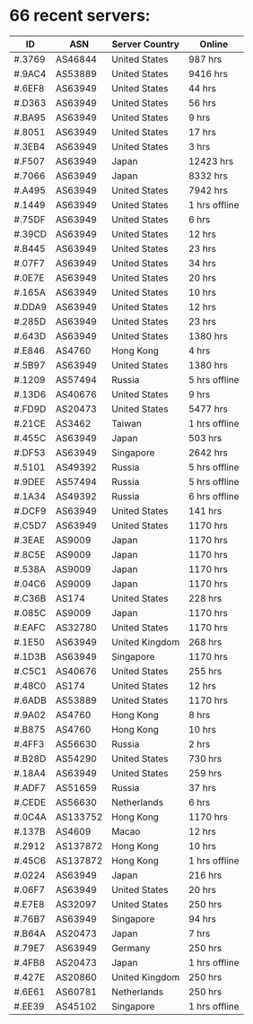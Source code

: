 # 66 recent servers:

| ID | ASN | Server Country | Online |
| ------ | ------ | ------ | ------ |
| #.3769 | AS46844 | United States | 987 hrs |
| #.9AC4 | AS53889 | United States | 9416 hrs |
| #.6EF8 | AS63949 | United States | 44 hrs |
| #.D363 | AS63949 | United States | 56 hrs |
| #.BA95 | AS63949 | United States | 9 hrs |
| #.8051 | AS63949 | United States | 17 hrs |
| #.3EB4 | AS63949 | United States | 3 hrs |
| #.F507 | AS63949 | Japan | 12423 hrs |
| #.7066 | AS63949 | Japan | 8332 hrs |
| #.A495 | AS63949 | United States | 7942 hrs |
| #.1449 | AS63949 | United States | 1 hrs offline |
| #.75DF | AS63949 | United States | 6 hrs |
| #.39CD | AS63949 | United States | 12 hrs |
| #.B445 | AS63949 | United States | 23 hrs |
| #.07F7 | AS63949 | United States | 34 hrs |
| #.0E7E | AS63949 | United States | 20 hrs |
| #.165A | AS63949 | United States | 10 hrs |
| #.DDA9 | AS63949 | United States | 12 hrs |
| #.285D | AS63949 | United States | 23 hrs |
| #.643D | AS63949 | United States | 1380 hrs |
| #.E846 | AS4760 | Hong Kong | 4 hrs |
| #.5B97 | AS63949 | United States | 1380 hrs |
| #.1209 | AS57494 | Russia | 5 hrs offline |
| #.13D6 | AS40676 | United States | 9 hrs |
| #.FD9D | AS20473 | United States | 5477 hrs |
| #.21CE | AS3462 | Taiwan | 1 hrs offline |
| #.455C | AS63949 | Japan | 503 hrs |
| #.DF53 | AS63949 | Singapore | 2642 hrs |
| #.5101 | AS49392 | Russia | 5 hrs offline |
| #.9DEE | AS57494 | Russia | 5 hrs offline |
| #.1A34 | AS49392 | Russia | 6 hrs offline |
| #.DCF9 | AS63949 | United States | 141 hrs |
| #.C5D7 | AS63949 | United States | 1170 hrs |
| #.3EAE | AS9009 | Japan | 1170 hrs |
| #.8C5E | AS9009 | Japan | 1170 hrs |
| #.538A | AS9009 | Japan | 1170 hrs |
| #.04C6 | AS9009 | Japan | 1170 hrs |
| #.C36B | AS174 | United States | 228 hrs |
| #.085C | AS9009 | Japan | 1170 hrs |
| #.EAFC | AS32780 | United States | 1170 hrs |
| #.1E50 | AS63949 | United Kingdom | 268 hrs |
| #.1D3B | AS63949 | Singapore | 1170 hrs |
| #.C5C1 | AS40676 | United States | 255 hrs |
| #.48C0 | AS174 | United States | 12 hrs |
| #.6ADB | AS53889 | United States | 1170 hrs |
| #.9A02 | AS4760 | Hong Kong | 8 hrs |
| #.B875 | AS4760 | Hong Kong | 10 hrs |
| #.4FF3 | AS56630 | Russia | 2 hrs |
| #.B28D | AS54290 | United States | 730 hrs |
| #.18A4 | AS63949 | United States | 259 hrs |
| #.ADF7 | AS51659 | Russia | 37 hrs |
| #.CEDE | AS56630 | Netherlands | 6 hrs |
| #.0C4A | AS133752 | Hong Kong | 1170 hrs |
| #.137B | AS4609 | Macao | 12 hrs |
| #.2912 | AS137872 | Hong Kong | 10 hrs |
| #.45C6 | AS137872 | Hong Kong | 1 hrs offline |
| #.0224 | AS63949 | Japan | 216 hrs |
| #.06F7 | AS63949 | United States | 20 hrs |
| #.E7E8 | AS32097 | United States | 250 hrs |
| #.76B7 | AS63949 | Singapore | 94 hrs |
| #.B64A | AS20473 | Japan | 7 hrs |
| #.79E7 | AS63949 | Germany | 250 hrs |
| #.4FB8 | AS20473 | Japan | 1 hrs offline |
| #.427E | AS20860 | United Kingdom | 250 hrs |
| #.6E61 | AS60781 | Netherlands | 250 hrs |
| #.EE39 | AS45102 | Singapore | 1 hrs offline |

